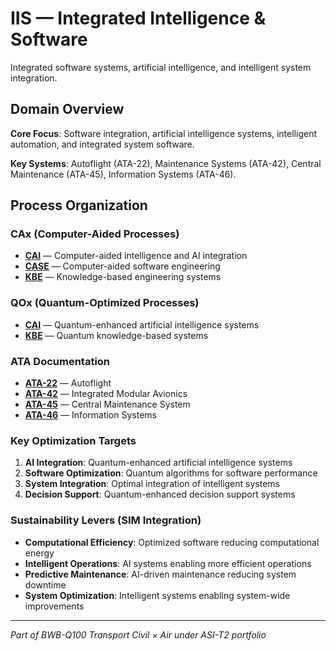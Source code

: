 # IIS — Integrated Intelligence & Software

Integrated software systems, artificial intelligence, and intelligent system integration.

## Domain Overview

**Core Focus**: Software integration, artificial intelligence systems, intelligent automation, and integrated system software.

**Key Systems**: Autoflight (ATA-22), Maintenance Systems (ATA-42), Central Maintenance (ATA-45), Information Systems (ATA-46).

## Process Organization

### CAx (Computer-Aided Processes)
- **[CAI](./cax/CAI/)** — Computer-aided intelligence and AI integration
- **[CASE](./cax/CASE/)** — Computer-aided software engineering
- **[KBE](./cax/KBE/)** — Knowledge-based engineering systems

### QOx (Quantum-Optimized Processes)
- **[CAI](./qox/CAI/)** — Quantum-enhanced artificial intelligence systems
- **[KBE](./qox/KBE/)** — Quantum knowledge-based systems

### ATA Documentation
- **[ATA-22](./ata/ATA-22/)** — Autoflight
- **[ATA-42](./ata/ATA-42/)** — Integrated Modular Avionics
- **[ATA-45](./ata/ATA-45/)** — Central Maintenance System
- **[ATA-46](./ata/ATA-46/)** — Information Systems

### Key Optimization Targets
1. **AI Integration**: Quantum-enhanced artificial intelligence systems
2. **Software Optimization**: Quantum algorithms for software performance
3. **System Integration**: Optimal integration of intelligent systems
4. **Decision Support**: Quantum-enhanced decision support systems

### Sustainability Levers (SIM Integration)
- **Computational Efficiency**: Optimized software reducing computational energy
- **Intelligent Operations**: AI systems enabling more efficient operations
- **Predictive Maintenance**: AI-driven maintenance reducing system downtime
- **System Optimization**: Intelligent systems enabling system-wide improvements

---

*Part of BWB-Q100 Transport Civil × Air under ASI-T2 portfolio*
